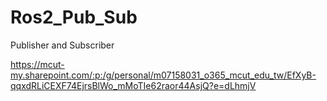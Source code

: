 # Ros2_Pub_Sub
Publisher and Subscriber

https://mcut-my.sharepoint.com/:p:/g/personal/m07158031_o365_mcut_edu_tw/EfXyB-qqxdRLiCEXF74EjrsBlWo_mMoTIe62raor44AsjQ?e=dLhmjV
